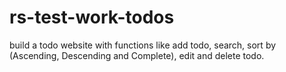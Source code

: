 # rs-test-work-todos
build a todo website with functions like add todo, search, sort by (Ascending, Descending and Complete), edit and delete todo.
